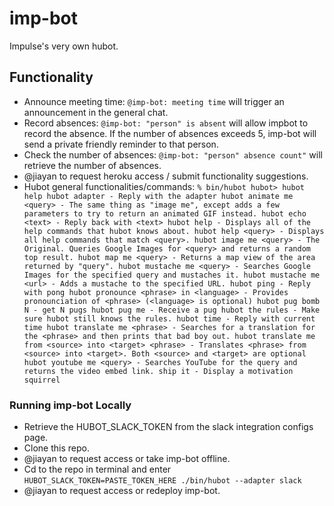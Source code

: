 # imp-bot

Impulse's very own hubot. 

## Functionality

* Announce meeting time: `@imp-bot: meeting time` will trigger an announcement in the general chat. 
* Record absences: `@imp-bot: "person" is absent` will allow impbot to record the absence. If the number of absences exceeds 5, imp-bot will send a private friendly reminder to that person. 
* Check the number of absences: `@imp-bot: "person" absence count"` will retrieve the number of absences. 
* @jiayan to request heroku access / submit functionality suggestions. 
* Hubot general functionalities/commands: 
`
% bin/hubot
hubot> hubot help
hubot adapter - Reply with the adapter
hubot animate me <query> - The same thing as "image me", except adds a few parameters to try to return an animated GIF instead.
hubot echo <text> - Reply back with <text>
hubot help - Displays all of the help commands that hubot knows about.
hubot help <query> - Displays all help commands that match <query>.
hubot image me <query> - The Original. Queries Google Images for <query> and returns a random top result.
hubot map me <query> - Returns a map view of the area returned by "query".
hubot mustache me <query> - Searches Google Images for the specified query and mustaches it.
hubot mustache me <url> - Adds a mustache to the specified URL.
hubot ping - Reply with pong
hubot pronounce <phrase> in <language> - Provides pronounciation of <phrase> (<language> is optional)
hubot pug bomb N - get N pugs
hubot pug me - Receive a pug
hubot the rules - Make sure hubot still knows the rules.
hubot time - Reply with current time
hubot translate me <phrase> - Searches for a translation for the <phrase> and then prints that bad boy out.
hubot translate me from <source> into <target> <phrase> - Translates <phrase> from <source> into <target>. Both <source> and <target> are optional
hubot youtube me <query> - Searches YouTube for the query and returns the video embed link.
ship it - Display a motivation squirrel
`


### Running imp-bot Locally

* Retrieve the HUBOT_SLACK_TOKEN from the slack integration configs page. 
* Clone this repo. 
* @jiayan to request access or take imp-bot offline. 
* Cd to the repo in terminal and enter `HUBOT_SLACK_TOKEN=PASTE_TOKEN_HERE ./bin/hubot --adapter slack`
* @jiayan to request access or redeploy imp-bot. 
